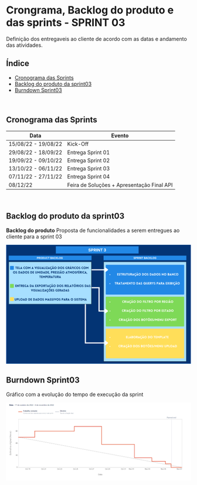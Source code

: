 # Crongrama, Backlog do produto e das sprints - SPRINT 03
Definição dos entregaveis ao cliente de acordo com as datas e andamento das atividades.
<br />


<h2>Índice</h2>

- [Cronograma das Sprints](#cronograma-das-sprints)
- [Backlog do produto da sprint03](#backlog-do-produto-da-sprint03)
- [Burndown Sprint03](#burndown-sprint03)
<br />


<h2>Cronograma das Sprints</h2>

| Data | Evento |  
| ---- | ------ |
| 15/08/22 - 19/08/22 | Kick-Off |
| 29/08/22 - 18/09/22 | Entrega Sprint 01 | 
| 19/09/22 - 09/10/22 | Entrega Sprint 02 |  
| 13/10/22 - 06/11/22 | Entrega Sprint 03 | 
| 07/11/22 - 27/11/22 | Entrega Sprint 04 | 
| 08/12/22 | Feira de Soluções + Apresentação Final API | 
<br />


<h2>Backlog do produto da sprint03</h2>

**Backlog do produto**
Proposta de funcionalidades a serem entregues ao cliente para a sprint 03

![BacklogSprint3](../readme_docs/BacklogSprint3.png "Backlog do produto Sprint03")
<br />


<h2>Burndown Sprint03</h2>
Gráfico com a evolução do tempo de execução da sprint

![Sprint03](../readme_docs/BurndownSP3.png "Burndown Sprint03")